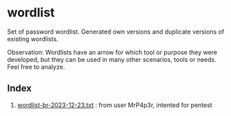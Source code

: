 # wordlist
Set of password wordlist.
Generated own versions and duplicate versions of existing wordlists.

Observation:
Wordlists have an arrow for which tool or purpose they were developed, but they can be used in many other scenarios, tools or needs.
Feel free to analyze.

## Index
1. [wordlist-br-2023-12-23.txt](https://github.com/h4ckinglion/wordlist/blob/main/wordlist-br-2020-12-23) : from user MrP4p3r, intented for pentest
